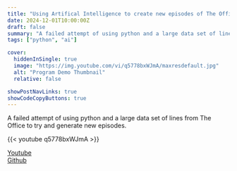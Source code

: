 ```yaml
---
title: "Using Artifical Intelligence to create new episodes of The Office"
date: 2024-12-01T10:00:00Z
draft: false
summary: "A failed attempt of using python and a large data set of lines from The Office to try and generate new episodes."
tags: ["python", "ai"]

cover:
  hiddenInSingle: true
  image: "https://img.youtube.com/vi/q5778bxWJmA/maxresdefault.jpg"
  alt: "Program Demo Thumbnail"
  relative: false

showPostNavLinks: true
showCodeCopyButtons: true
---
```


A failed attempt of using python and a large data set of lines from The Office to try and generate new episodes.

{{< youtube q5778bxWJmA >}}

[Youtube](https://www.youtube.com/watch?v=q5778bxWJmA)  
[Github](https://github.com/jonnyjackson26/poetryAI)
